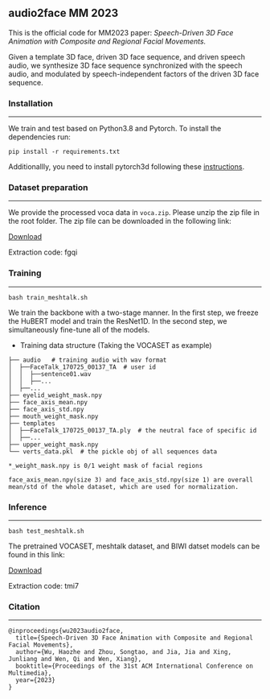 ## audio2face MM 2023

This is the official code for MM2023 paper: *Speech-Driven 3D Face Animation with Composite and Regional Facial Movements.*

Given a template 3D face, driven 3D face sequence, and driven speech audio, we synthesize 3D face sequence synchronized with the speech audio, and modulated by speech-independent factors of the driven 3D face sequence.

### Installation
------
We train and test based on Python3.8 and Pytorch. To install the dependencies run:

```
pip install -r requirements.txt
```
Additionallly, you need to install pytorch3d following these [instructions](https://github.com/facebookresearch/pytorch3d/blob/main/INSTALL.md).

### Dataset preparation
------
We provide the processed voca data in `voca.zip`. Please unzip the zip file in the root folder. The zip file can be downloaded in the following link:

[Download](https://pan.baidu.com/s/1IEUbIOfFXFthnQE5rp4YgA)

Extraction code: fgqi


### Training
------
```
bash train_meshtalk.sh
```

We train the backbone with a two-stage manner. In the first step, we freeze the HuBERT model and train the ResNet1D. In the second step, we simultaneously fine-tune all of the models.

- Training data structure (Taking the VOCASET as example)
```
├── audio   # training audio with wav format
│  ├──FaceTalk_170725_00137_TA  # user id    
│  │  ├──sentence01.wav
│  │  ├──...
│  ├──...
├── eyelid_weight_mask.npy
├── face_axis_mean.npy
├── face_axis_std.npy
├── mouth_weight_mask.npy
├── templates
│  ├──FaceTalk_170725_00137_TA.ply  # the neutral face of specific id
│  ├──...
├── upper_weight_mask.npy
└── verts_data.pkl  # the pickle obj of all sequences data

*_weight_mask.npy is 0/1 weight mask of facial regions

face_axis_mean.npy(size 3) and face_axis_std.npy(size 1) are overall mean/std of the whole dataset, which are used for normalization.
```


### Inference
------
```
bash test_meshtalk.sh 
```

The pretrained VOCASET, meshtalk dataset, and BIWI datset models can be found in this link:

[Download](https://pan.baidu.com/s/1h2kVQ24xxo5m6wdBY1VUdQ)

Extraction code: tmi7

### Citation
------

```
@inproceedings{wu2023audio2face,
  title={Speech-Driven 3D Face Animation with Composite and Regional Facial Movements},
  author={Wu, Haozhe and Zhou, Songtao, and Jia, Jia and Xing, Junliang and Wen, Qi and Wen, Xiang},
  booktitle={Proceedings of the 31st ACM International Conference on Multimedia},
  year={2023}
}
```